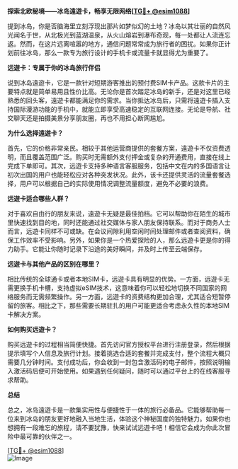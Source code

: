 **探索北欧秘境——冰岛遠遊卡，畅享无限网络[[TG💪+ @esim1088](https://t.me/s/esim1088)]**

提到冰岛，你是否脑海里立刻浮现出那片如梦似幻的土地？冰岛以其壮丽的自然风光闻名于世，从北极光到蓝湖温泉，从火山熔岩到瀑布奇观，每一处都让人流连忘返。然而，在这片远离喧嚣的地方，通信问题常常成为旅行者的困扰。如果你正计划前往冰岛，那么一款专为旅行设计的手机卡或流量卡就显得尤为重要了。

**远遊卡：专属于你的冰岛旅行伴侣**

说到冰岛遠遊卡，它是一款针对短期游客推出的预付费SIM卡产品。这款卡片的主要特点就是简单易用且性价比高。无论你是首次踏足冰岛的新手，还是对这里已经熟悉的回头客，遠遊卡都能满足你的需求。当你抵达冰岛后，只需将遠遊卡插入支持国际漫游功能的手机中，就能立即享受高速稳定的互联网连接。无论是导航、社交聊天还是拍摄美景分享朋友圈，再也不用担心断网尴尬。

**为什么选择遠遊卡？**

首先，它的价格非常亲民。相较于其他运营商提供的套餐方案，遠遊卡不仅资费透明，而且覆盖范围广泛。购买时无需额外支付押金或复杂的开通费用，直接在线上完成下单即可。其次，远遊卡支持多种语言客服服务，包括中文在内的多国语言让初次出国的用户也能轻松应对各种突发状况。此外，该卡还提供灵活的流量套餐选择，用户可以根据自己的实际使用情况调整流量额度，避免不必要的浪费。

**远遊卡适合哪些人群？**

对于喜欢自由行的朋友来说，遠遊卡无疑是最佳拍档。它可以帮助你在陌生的城市里快速找到目的地，同时还能通过社交媒体与家人朋友保持联系。而对于商务人士而言，远遊卡同样不可或缺。在会议间隙利用空闲时间处理邮件或者查阅资料，确保工作效率不受影响。另外，如果你是一个热爱探险的人，那么远遊卡更是你的得力助手。它能让你随时记录下沿途的美好瞬间，并及时上传至云端保存。

**远遊卡与其他产品的区别在哪里？**

相比传统的全球通卡或者本地SIM卡，远遊卡具有明显的优势。一方面，远遊卡无需更换手机卡槽，支持虚拟eSIM技术，这意味着你可以轻松地切换不同国家的网络服务而无需频繁操作。另一方面，远遊卡的资费结构更加合理，尤其适合短暂停留的旅客。相比之下，那些需要长期驻扎的用户可能更适合考虑永久性的本地SIM卡解决方案。

**如何购买远遊卡？**

购买远遊卡的过程相当简便快捷。首先访问官方授权平台进行注册登录，然后根据提示填写个人信息及旅行计划。接着挑选合适的套餐并完成支付，整个流程大概只需要几分钟时间。支付成功后，你会收到一封包含激活码的电子邮件，按照说明输入激活码后便可开始使用。如果遇到任何疑问，随时可以通过平台上的在线客服寻求帮助。

**总结**

总之，冰岛遠遊卡是一款集实用性与便捷性于一体的旅行必备品。它能够帮助每一位来到冰岛的朋友更好地融入当地生活，体验这个神秘国度的独特魅力。如果你也想拥有一段难忘的旅程，请不要犹豫，快来试试远遊卡吧！相信它会成为你此次冒险中最可靠的伙伴之一。

[[TG💪+ @esim1088](https://t.me/s/esim1088)]  
![Image](https://i.postimg.cc/4NQfJmqS/Snipaste-2025-05-13-00-14-12.png)